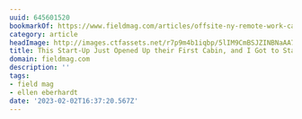 ```yaml
---
uuid: 645601520
bookmarkOf: https://www.fieldmag.com/articles/offsite-ny-remote-work-cabin-review?mc_cid=d3d4707674&mc_eid=561e2e9468
category: article
headImage: http://images.ctfassets.net/r7p9m4b1iqbp/5lIM9CmBSJZINBNaAA7ewu/21203a3b6c138daf9ea8ef2865a94731/Offsite-Catskill-Cabin-Thumb.jpg?w=1000
title: This Start-Up Just Opened Up their First Cabin, and I Got to Stay
domain: fieldmag.com
description: ''
tags:
- field mag
- ellen eberhardt
date: '2023-02-02T16:37:20.567Z'
---
```



